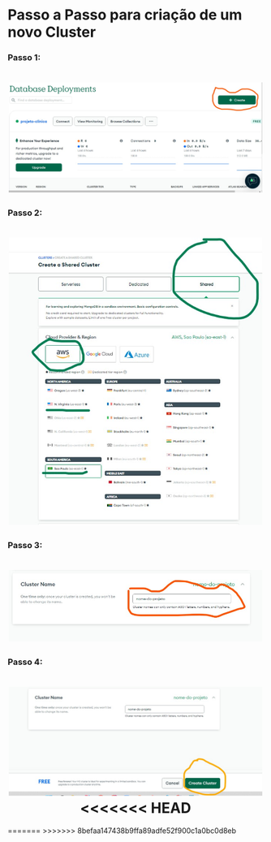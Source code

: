 # Passo a Passo para criação de um novo Cluster

### Passo 1: 

<h1 align="center">
  <img src="../../../assets/criar_cluester_01.jpg" alt="logo reprograma" width="500">
</h1>


### Passo 2:

<h1 align="center">
  <img src=".../../../../../assets/criar_cluester_02.jpg" alt="logo reprograma" width="500">
</h1>

### Passo 3:

<h1 align="center">
  <img src="../../../assets/criar_cluester_03.jpg" alt="logo reprograma" width="500">
</h1>

### Passo 4:

<h1 align="center">
  <img src="../../../assets/criar_cluester_04.jpg" alt="logo reprograma" width="500">
<<<<<<< HEAD
</h1>
=======
</h1>
>>>>>>> 8befaa147438b9ffa89adfe52f900c1a0bc0d8eb
